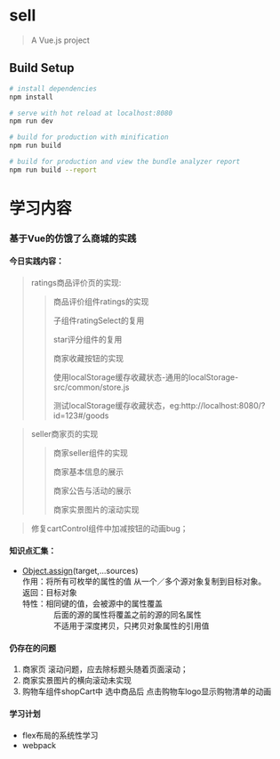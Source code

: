 # sell

> A Vue.js project

## Build Setup

``` bash
# install dependencies
npm install

# serve with hot reload at localhost:8080
npm run dev

# build for production with minification
npm run build

# build for production and view the bundle analyzer report
npm run build --report
```
# 学习内容

### 基于Vue的仿饿了么商城的实践

#### 今日实践内容：

> ratings商品评价页的实现:
>>
>>  商品评价组件ratings的实现
>>
>>  子组件ratingSelect的复用
>>
>>  star评分组件的复用
>>
>>  商家收藏按钮的实现
>>
>>  使用localStorage缓存收藏状态-通用的localStorage-src/common/store.js
>>
>>  测试localStorage缓存收藏状态，eg:http://localhost:8080/?id=123#/goods

> seller商家页的实现
>>
>>  商家seller组件的实现
>>
>>  商家基本信息的展示
>>
>>  商家公告与活动的展示
>>
>>  商家实景图片的滚动实现
>>

> 修复cartControl组件中加减按钮的动画bug；

#### 知识点汇集：
- [Object.assign](https://developer.mozilla.org/zh-CN/docs/Web/JavaScript/Reference/Global_Objects/Object/assign)(target,...sources)<br>
作用：将所有可枚举的属性的值 从一个／多个源对象复制到目标对象。<br>
返回：目标对象<br>
特性：相同键的值，会被源中的属性覆盖<br>
&emsp;&emsp;&emsp;&emsp;后面的源的属性将覆盖之前的源的同名属性<br>
&emsp;&emsp;&emsp;&emsp;不适用于深度拷贝，只拷贝对象属性的引用值<br>

#### 仍存在的问题
1. 商家页 滚动问题，应去除标题头随着页面滚动；
2. 商家实景图片的横向滚动未实现
3. 购物车组件shopCart中 选中商品后 点击购物车logo显示购物清单的动画

#### 学习计划
- flex布局的系统性学习
- webpack
